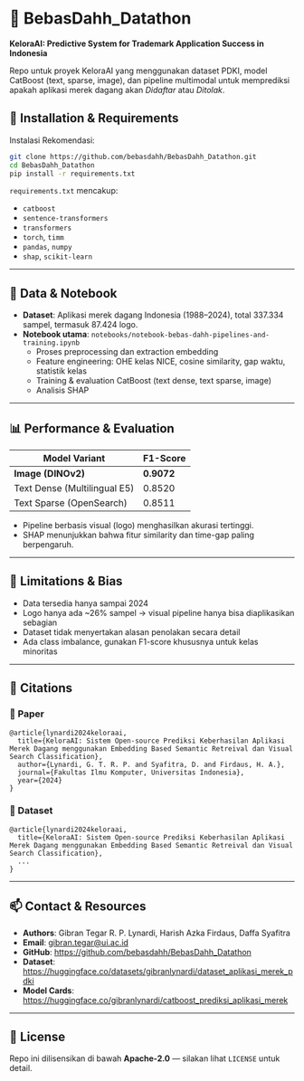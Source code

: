 # 🧠 BebasDahh_Datathon

**KeloraAI: Predictive System for Trademark Application Success in Indonesia**

Repo untuk proyek KeloraAI yang menggunakan dataset PDKI, model CatBoost (text, sparse, image), dan pipeline multimodal untuk memprediksi apakah aplikasi merek dagang akan *Didaftar* atau *Ditolak*.

## 🚀 Installation & Requirements

Instalasi Rekomendasi:

```bash
git clone https://github.com/bebasdahh/BebasDahh_Datathon.git
cd BebasDahh_Datathon
pip install -r requirements.txt
```

`requirements.txt` mencakup:
- `catboost`
- `sentence-transformers`
- `transformers`
- `torch`, `timm`
- `pandas`, `numpy`
- `shap`, `scikit-learn`

---

## 🔧 Data & Notebook

- **Dataset**: Aplikasi merek dagang Indonesia (1988–2024), total 337.334 sampel, termasuk 87.424 logo.
- **Notebook utama**: `notebooks/notebook-bebas-dahh-pipelines-and-training.ipynb`
  - Proses preprocessing dan extraction embedding
  - Feature engineering: OHE kelas NICE, cosine similarity, gap waktu, statistik kelas
  - Training & evaluation CatBoost (text dense, text sparse, image)
  - Analisis SHAP

---

## 📊 Performance & Evaluation

| Model Variant                | F1-Score |
|-----------------------------|----------|
| **Image (DINOv2)**         | **0.9072** |
| Text Dense (Multilingual E5)| 0.8520 |
| Text Sparse (OpenSearch)   | 0.8511 |

- Pipeline berbasis visual (logo) menghasilkan akurasi tertinggi.
- SHAP menunjukkan bahwa fitur similarity dan time-gap paling berpengaruh.

---

## 🚧 Limitations & Bias

- Data tersedia hanya sampai 2024
- Logo hanya ada ~26% sampel → visual pipeline hanya bisa diaplikasikan sebagian
- Dataset tidak menyertakan alasan penolakan secara detail
- Ada class imbalance, gunakan F1-score khususnya untuk kelas minoritas

---

## 🔖 Citations

### 📄 Paper

```
@article{lynardi2024keloraai,
  title={KeloraAI: Sistem Open-source Prediksi Keberhasilan Aplikasi Merek Dagang menggunakan Embedding Based Semantic Retreival dan Visual Search Classification},
  author={Lynardi, G. T. R. P. and Syafitra, D. and Firdaus, H. A.},
  journal={Fakultas Ilmu Komputer, Universitas Indonesia},
  year={2024}
}
```

### 📄 Dataset

```
@article{lynardi2024keloraai,
  title={KeloraAI: Sistem Open-source Prediksi Keberhasilan Aplikasi Merek Dagang menggunakan Embedding Based Semantic Retreival dan Visual Search Classification},
  ...
}
```

---

## 📫 Contact & Resources

- **Authors**: Gibran Tegar R. P. Lynardi, Harish Azka Firdaus, Daffa Syafitra
- **Email**: gibran.tegar@ui.ac.id
- **GitHub**: https://github.com/bebasdahh/BebasDahh_Datathon
- **Dataset**: https://huggingface.co/datasets/gibranlynardi/dataset_aplikasi_merek_pdki
- **Model Cards**: https://huggingface.co/gibranlynardi/catboost_prediksi_aplikasi_merek
---

## 📌 License

Repo ini dilisensikan di bawah **Apache‑2.0** — silakan lihat `LICENSE` untuk detail.

